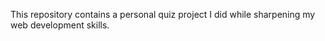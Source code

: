 This repository contains a personal quiz project I did while sharpening my web development skills. 
